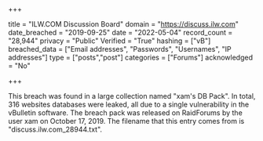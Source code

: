 +++

title = "ILW.COM Discussion Board"
domain = "https://discuss.ilw.com"
date_breached = "2019-09-25"
date = "2022-05-04"
record_count = "28,944"
privacy = "Public"
Verified = "True"
hashing = ["vB"]
breached_data = ["Email addresses", "Passwords", "Usernames", "IP addresses"]
type = ["posts","post"]
categories = ["Forums"]
acknowledged = "No"


+++


This breach was found in a large collection named "xam's DB Pack". In total, 316 websites databases were leaked, all due to a single vulnerability in the vBulletin software. The breach pack was released on RaidForums by the user xam on October 17, 2019. The filename that this entry comes from is "discuss.ilw.com_28944.txt".

